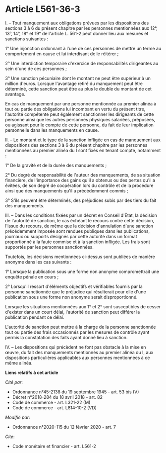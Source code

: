 # Article L561-36-3

I. – Tout manquement aux obligations prévues par les dispositions des sections 3 à 6 du présent chapitre par les personnes
mentionnées aux 12°, 13°, 14°, 18° et 19° de l'article L. 561-2 peut donner lieu aux mesures et sanctions suivantes :

1° Une injonction ordonnant à l'une de ces personnes de mettre un terme au comportement en cause et lui interdisant de le
réitérer ;

2° Une interdiction temporaire d'exercice de responsabilités dirigeantes au sein d'une de ces personnes ;

3° Une sanction pécuniaire dont le montant ne peut être supérieur à un million d'euros. Lorsque l'avantage retiré du
manquement peut être déterminé, cette sanction peut être au plus le double du montant de cet avantage.

En cas de manquement par une personne mentionnée au premier alinéa à tout ou partie des obligations lui incombant en vertu du
présent titre, l'autorité compétente peut également sanctionner les dirigeants de cette personne ainsi que les autres
personnes physiques salariées, préposées, ou agissant pour le compte de cette personne, du fait de leur implication
personnelle dans les manquements en cause.

II. – Le montant et le type de la sanction infligée en cas de manquement aux dispositions des sections 3 à 6 du présent
chapitre par les personnes mentionnées au premier alinéa du I sont fixés en tenant compte, notamment :

1° De la gravité et de la durée des manquements ;

2° Du degré de responsabilité de l'auteur des manquements, de sa situation financière, de l'importance des gains qu'il a
obtenus ou des pertes qu'il a évitées, de son degré de coopération lors du contrôle et de la procédure ainsi que des
manquements qu'il a précédemment commis ;

3° S'ils peuvent être déterminés, des préjudices subis par des tiers du fait des manquements.

III. – Dans les conditions fixées par un décret en Conseil d'Etat, la décision de l'autorité de sanction, le cas échéant le
recours contre cette décision, l'issue du recours, de même que la décision d'annulation d'une sanction précédemment imposée
sont rendues publiques dans les publications, journaux ou supports désignés par cette autorité dans un format proportionné à
la faute commise et à la sanction infligée. Les frais sont supportés par les personnes sanctionnées.

Toutefois, les décisions mentionnées ci-dessus sont publiées de manière anonyme dans les cas suivants :

1° Lorsque la publication sous une forme non anonyme compromettrait une enquête pénale en cours ;

2° Lorsqu'il ressort d'éléments objectifs et vérifiables fournis par la personne sanctionnée que le préjudice qui résulterait
pour elle d'une publication sous une forme non anonyme serait disproportionné.

Lorsque les situations mentionnées aux 1° et 2° sont susceptibles de cesser d'exister dans un court délai, l'autorité de
sanction peut différer la publication pendant ce délai.

L'autorité de sanction peut mettre à la charge de la personne sanctionnée tout ou partie des frais occasionnés par les
mesures de contrôle ayant permis la constatation des faits ayant donné lieu à sanction.

IV. – Les dispositions qui précèdent ne font pas obstacle à la mise en œuvre, du fait des manquements mentionnés au premier
alinéa du I, aux dispositions particulières applicables aux personnes mentionnées à ce même alinéa.

**Liens relatifs à cet article**

_Cité par_:

  - Ordonnance n°45-2138 du 19 septembre 1945 - art. 53 bis (V)
  - Décret n°2018-284 du 18 avril 2018 - art. 82
  - Code de commerce - art. L321-22 (M)
  - Code de commerce - art. L814-10-2 (VD)

_Modifié par_:

  - Ordonnance n°2020-115 du 12 février 2020 - art. 7

_Cite_:

  - Code monétaire et financier - art. L561-2
